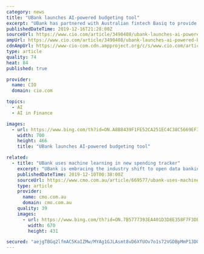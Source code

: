 ```yaml
---
category: news
title: "UBank launches AI-powered budgeting tool"
excerpt: "UBank has partnered with Australian fintech Basiq to provide a machine learning-powered budgeting tool that provides its 560,000 customers with spending insights across 40 categories. Basiq is an open banking startup that has built an aggregation platform for acquiring financial data. In October, Basiq announced the conclusion of a Series A ..."
publishedDateTime: 2019-12-16T21:28:00Z
sourceUrl: https://www.cio.com/article/3490408/ubank-launches-ai-powered-budgeting-tool.html
ampUrl: https://www.cio.com/article/3490408/ubank-launches-ai-powered-budgeting-tool.amp.html
cdnAmpUrl: https://www-cio-com.cdn.ampproject.org/c/s/www.cio.com/article/3490408/ubank-launches-ai-powered-budgeting-tool.amp.html
type: article
quality: 74
heat: 84
published: true

provider:
  name: CIO
  domain: cio.com

topics:
  - AI
  - AI in Finance

images:
  - url: https://www.bing.com/th?id=ON.A8B8439F1FE52CA251EC4C38C5669EF3
    width: 700
    height: 466
    title: "UBank launches AI-powered budgeting tool"

related:
  - title: "UBank uses machine learning in new spending tracker"
    excerpt: "UBank is embracing the industry shift to open data banking through a partnership with Australian fintech, Basiq, leveraging machine learning (ML) to give customers a more complete picture of their finances. The partnership hopes to offer customers predictions of future spending behaviours just by using their UBank app by 2020. This follows ..."
    publishedDateTime: 2019-12-10T00:38:00Z
    sourceUrl: https://www.cmo.com.au/article/669577/ubank-uses-machine-learning-new-spending-tracker/
    type: article
    provider:
      name: cmo.com.au
      domain: cmo.com.au
    quality: 39
    images:
      - url: https://www.bing.com/th?id=ON.7B5777393EA401D3D8E358F7F3DEFDA6
        width: 670
        height: 431

secured: "aejgTBGq2lfmAC5KaIZMw/MYAg1GJLAsmt8vD6XfUOv7o1s72VGDBpMmP13DO6dL1QTtIve9WASP4xUXXrXgzQ8CjzAJCJD+g2Q9aKqwxYjaQXj1d0hv1Op6GmBafiSLbPKqROZvr735y0ReUPzwRaWD9H48vrfjuI0w15tPPmGROgmdFEYzw46OG169p7sAJOACjZ3sT9PxGxPxuzPRlYvQAQVFonpWg5/25yFp8bLQQOynKodt+SXEQHhGPa7LRBPJoEkfneNxxaXZBAPPpA==;0Zltxi+l2cdnTQwugzhtCg=="
---
```



